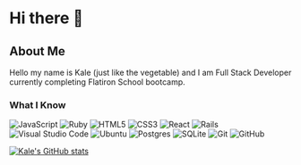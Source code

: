 <h1> Hi there 👋 </h1>

<h2> About Me </h2>
Hello my name is Kale (just like the vegetable) and I am Full Stack Developer currently completing Flatiron School bootcamp.
<h3> What I Know </h3>

![JavaScript](https://img.shields.io/badge/javascript-%23323330.svg?style=for-the-badge&logo=javascript&logoColor=%23F7DF1E)
![Ruby](https://img.shields.io/badge/ruby-%23CC342D.svg?style=for-the-badge&logo=ruby&logoColor=white)
![HTML5](https://img.shields.io/badge/html5-%23E34F26.svg?style=for-the-badge&logo=html5&logoColor=white)
![CSS3](https://img.shields.io/badge/css3-%231572B6.svg?style=for-the-badge&logo=css3&logoColor=white)
![React](https://img.shields.io/badge/react-%2320232a.svg?style=for-the-badge&logo=react&logoColor=%2361DAFB)
![Rails](https://img.shields.io/badge/rails-%23CC0000.svg?style=for-the-badge&logo=ruby-on-rails&logoColor=white)
![Visual Studio Code](https://img.shields.io/badge/Visual%20Studio%20Code-0078d7.svg?style=for-the-badge&logo=visual-studio-code&logoColor=white)
![Ubuntu](https://img.shields.io/badge/Ubuntu-E95420?style=for-the-badge&logo=ubuntu&logoColor=white)
![Postgres](https://img.shields.io/badge/postgres-%23316192.svg?style=for-the-badge&logo=postgresql&logoColor=white)
![SQLite](https://img.shields.io/badge/sqlite-%2307405e.svg?style=for-the-badge&logo=sqlite&logoColor=white)
![Git](https://img.shields.io/badge/git-%23F05033.svg?style=for-the-badge&logo=git&logoColor=white)
![GitHub](https://img.shields.io/badge/github-%23121011.svg?style=for-the-badge&logo=github&logoColor=white)

<!-- - 🔭 I’m currently working on IRL a social media web application that allows for people to join random groups and meet new people
- 🌱 I’m currently learning full stack development
- 👯 I’m looking to collaborate on ...
- 🤔 I’m looking for help with ...
- 💬 Ask me about my past and how I ended up in software development
- 📫 How to reach me: ...
- 😄 Pronouns: He/Him
- ⚡ Fun fact: I played a professional sport
 -->
 
<!-- [![Top Langs](https://github-readme-stats.vercel.app/api/top-langs/?username=kleach12&layout=compact&theme=transparent)](https://github.com/anuraghazra/github-readme-stats)
 -->
[![Kale's GitHub stats](https://github-readme-stats.vercel.app/api?username=kleach12&show_icons=true&theme=transparent)](https://github.com/anuraghazra/github-readme-stats)

